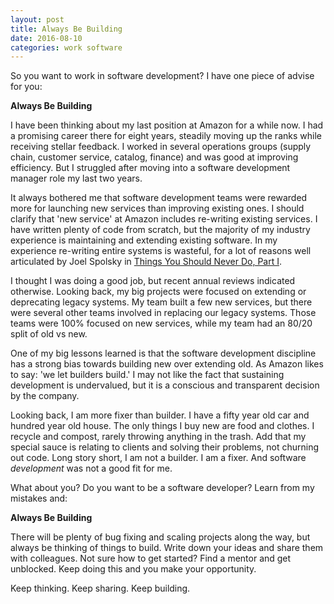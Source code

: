 ```yaml
---
layout: post
title: Always Be Building
date: 2016-08-10
categories: work software
---
```


So you want to work in software development?  I have one piece of advise for you:

**Always Be Building**

I have been thinking about my last position at Amazon for a while now.  I had a promising career there for eight years, steadily moving up the ranks while receiving stellar feedback.  I worked in several operations groups (supply chain, customer service, catalog, finance) and was good at improving efficiency.  But I struggled after moving into a software development manager role my last two years.

It always bothered me that software development teams were rewarded more for launching new services than improving existing ones.   I should clarify that 'new service' at Amazon includes re-writing existing services.  I have written plenty of code from scratch, but the majority of my industry experience is maintaining and extending existing software.  In my experience re-writing entire systems is wasteful, for a lot of reasons well articulated by Joel Spolsky in  [Things You Should Never Do, Part I](http://www.joelonsoftware.com/articles/fog0000000069.html).

I thought I was doing a good job, but recent annual reviews indicated otherwise.  Looking back, my big projects were focused on extending or deprecating legacy systems.  My team built a few new services, but there were several other teams involved in replacing our legacy systems.  Those teams were 100% focused on new services, while my team had an 80/20 split of old vs new.

One of my big lessons learned is that the software development discipline has a strong bias towards building new over extending old.  As Amazon likes to say:  'we let builders build.'  I may not like the fact that sustaining development is undervalued, but it is a conscious and transparent decision by the company.

Looking back, I am more fixer than builder.  I have a fifty year old car and hundred year old house.  The only things I buy new are food and clothes.  I recycle and compost, rarely throwing anything in the trash.  Add that my special sauce is relating to clients and solving their problems, not churning out code.  Long story short, I am not a builder.  I am a fixer.  And software *development* was not a good fit for me.

What about you?  Do you want to be a software developer?  Learn from my mistakes and:

**Always Be Building**

There will be plenty of bug fixing and scaling projects along the way, but always be thinking of things to build.  Write down your ideas and share them with colleagues.  Not sure how to get started?  Find a mentor and get unblocked.  Keep doing this and you make your opportunity.

Keep thinking.  Keep sharing.  Keep building.
